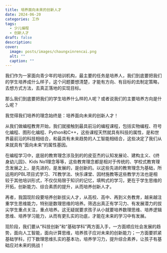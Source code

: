 ```yaml
---
title: 培养面向未来的创新人才
date: 2024-06-20
categories: 工作
tags:
  - 少儿编程
  - 创新人才
draft: false
description: 
cover:
  image: posts/images/chaungxinrencai.png
  alt: ""
  caption: ""
---
```

我们作为一家面向青少年的培训机构，最主要的任务是培养人，我们到底要把我们的学生培养成什么样子，这个问题要想清楚，才能有方向、有目标的去制定策略，去想方式方法，去真正落地的实现目标。

那么我们到底要把我们的学生培养什么样的人呢？或者说我们的主要培养方向是什么呢？

我觉得我们培养的理念始终是：培养面向未来的创新人才！

从我们做编程教育开始，我们就接触到最具前沿的编程课程，包括实物编程、符号化编程、图形化编程、Python和C++，这些课程天然就具有科技的属性，是和世界最前沿的科技相结合，和最具有未来趋势的人工智能相结合，这些决定了我们从来就具有“面向未来”的属性基因。

在编程学习中，底层的教育理念涉及到的的皮亚杰的认知发展论、建构主义、《终身幼儿园》、Kids No1理念等等，这些教育理念都是相对于传统的、学校式教育理念发展之上，是先进的，是发展的，是创新的。以这些先进的教育理念为基础，所运用的PBL项目式学习、7E教学法、快乐课堂、因材施教等这些教学方法也是相较于其他培训形式，不仅仅局限于知识的记忆，填鸭式的学习，更在于学生思维的开拓，创新能力、综合素质的提升，从而培养创新人才。

再者，我国现阶段要培养创新拔尖人才，从高校、高中、再到义务教育，越来越注重学生思维能力，特别是数理思维的培养。筛选出真正有学习力、有发展潜力的拔尖学生重点关注，重点培养。这无疑就要求孩子从小就要培养数理思维、培养逻辑思维、培养学习能力，从而有更扎实的功底，才能在未来的学习中有发展。

现阶段，我们要从“科技创新”和“基础学科”两方面入手，一方面顺应社会发展的趋势，面向人工智能，面向计算思维，培养孩子应对未来的创新能力；一方面要抓紧基础学科，打下数理思维扎实的基本功，培养学习力，提升综合素养，让孩子有基础应对未来的挑战！

